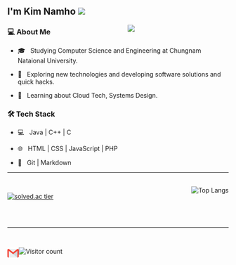 <h2> I'm Kim Namho  <img src="https://github.com/souvikguria98/souvikguria98/blob/master/Hi.gif" width="25"> </h2>

<img align='right' src="https://user-images.githubusercontent.com/34561570/105688503-06672980-5f3d-11eb-8229-7b370f4175d9.gif" width="230">

<h3> 💻 About Me</h3>


- 🎓 &nbsp; Studying Computer Science and Engineering at Chungnam Nataional University.

- 🤔 &nbsp; Exploring new technologies and developing software solutions and quick hacks.

- 🌱 &nbsp; Learning about Cloud Tech, Systems Design.


<h3>🛠 Tech Stack</h3>



- 💻 &nbsp; Java | C++ | C

- 🌐 &nbsp; HTML | CSS | JavaScript | PHP

- 🔧 &nbsp; Git | Markdown


<hr>



<br>

<img align="right" alt="Top Langs" src="https://github-readme-stats.vercel.app/api/top-langs/?username=gitnamu&show_icons=true" />

[![solved.ac tier](http://mazassumnida.wtf/api/generate_badge?boj=skagh1750)](https://solved.ac/skagh1750)

<br><br>



<hr>

<br>

![Visitor count](https://visitor-badge.laobi.icu/badge?page_id=gitnamu.gitnamu) <a href="mailto:skagh1750@gmail.com">
    <img align="left" alt=" gitnamu | Gmail" width="26px" src="https://github.com/SatYu26/SatYu26/blob/master/Assets/Gmail.svg" />
  </a>


